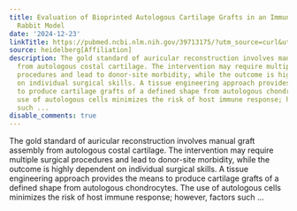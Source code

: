 ```yaml
---
title: Evaluation of Bioprinted Autologous Cartilage Grafts in an Immunocompetent
  Rabbit Model
date: '2024-12-23'
linkTitle: https://pubmed.ncbi.nlm.nih.gov/39713175/?utm_source=curl&utm_medium=rss&utm_campaign=pubmed-2&utm_content=1FakS-2QOkCT8HsMOQP1bCRQ4YzyumYOmxmF0moLsQ3dFB1E9V&fc=20220326224207&ff=20241223171108&v=2.18.0.post9+e462414
source: heidelberg[Affiliation]
description: The gold standard of auricular reconstruction involves manual graft assembly
  from autologous costal cartilage. The intervention may require multiple surgical
  procedures and lead to donor-site morbidity, while the outcome is highly dependent
  on individual surgical skills. A tissue engineering approach provides the means
  to produce cartilage grafts of a defined shape from autologous chondrocytes. The
  use of autologous cells minimizes the risk of host immune response; however, factors
  such ...
disable_comments: true
---
```

The gold standard of auricular reconstruction involves manual graft assembly from autologous costal cartilage. The intervention may require multiple surgical procedures and lead to donor-site morbidity, while the outcome is highly dependent on individual surgical skills. A tissue engineering approach provides the means to produce cartilage grafts of a defined shape from autologous chondrocytes. The use of autologous cells minimizes the risk of host immune response; however, factors such ...